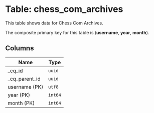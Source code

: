 # Table: chess_com_archives

This table shows data for Chess Com Archives.

The composite primary key for this table is (**username**, **year**, **month**).

## Columns

| Name          | Type          |
| ------------- | ------------- |
|_cq_id|`uuid`|
|_cq_parent_id|`uuid`|
|username (PK)|`utf8`|
|year (PK)|`int64`|
|month (PK)|`int64`|